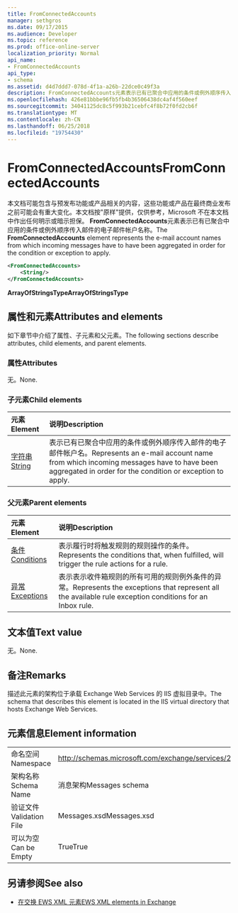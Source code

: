 ```yaml
---
title: FromConnectedAccounts
manager: sethgros
ms.date: 09/17/2015
ms.audience: Developer
ms.topic: reference
ms.prod: office-online-server
localization_priority: Normal
api_name:
- FromConnectedAccounts
api_type:
- schema
ms.assetid: d4d7ddd7-078d-4f1a-a26b-22dce0c49f3a
description: FromConnectedAccounts元素表示已有已聚合中应用的条件或例外顺序传入邮件的电子邮件帐户名称。
ms.openlocfilehash: 426e81bbbe96fb5fb4b36506438dc4af4f560eef
ms.sourcegitcommit: 34041125dc8c5f993b21cebfc4f8b72f0fd2cb6f
ms.translationtype: MT
ms.contentlocale: zh-CN
ms.lasthandoff: 06/25/2018
ms.locfileid: "19754430"
---
```

# <a name="fromconnectedaccounts"></a><span data-ttu-id="99ade-103">FromConnectedAccounts</span><span class="sxs-lookup"><span data-stu-id="99ade-103">FromConnectedAccounts</span></span>

<span data-ttu-id="99ade-104">本文档可能包含与预发布功能或产品相关的内容，这些功能或产品在最终商业发布之前可能会有重大变化。本文档按"原样"提供，仅供参考，Microsoft 不在本文档中作出任何明示或暗示担保。 **FromConnectedAccounts**元素表示已有已聚合中应用的条件或例外顺序传入邮件的电子邮件帐户名称。</span><span class="sxs-lookup"><span data-stu-id="99ade-104">The **FromConnectedAccounts** element represents the e-mail account names from which incoming messages have to have been aggregated in order for the condition or exception to apply.</span></span> 
  
```XML
<FromConnectedAccounts>
    <String/>
</FromConnectedAccounts>
```

 <span data-ttu-id="99ade-105">**ArrayOfStringsType**</span><span class="sxs-lookup"><span data-stu-id="99ade-105">**ArrayOfStringsType**</span></span>
## <a name="attributes-and-elements"></a><span data-ttu-id="99ade-106">属性和元素</span><span class="sxs-lookup"><span data-stu-id="99ade-106">Attributes and elements</span></span>

<span data-ttu-id="99ade-107">如下章节中介绍了属性、子元素和父元素。</span><span class="sxs-lookup"><span data-stu-id="99ade-107">The following sections describe attributes, child elements, and parent elements.</span></span>
  
### <a name="attributes"></a><span data-ttu-id="99ade-108">属性</span><span class="sxs-lookup"><span data-stu-id="99ade-108">Attributes</span></span>

<span data-ttu-id="99ade-109">无。</span><span class="sxs-lookup"><span data-stu-id="99ade-109">None.</span></span>
  
### <a name="child-elements"></a><span data-ttu-id="99ade-110">子元素</span><span class="sxs-lookup"><span data-stu-id="99ade-110">Child elements</span></span>

|<span data-ttu-id="99ade-111">**元素**</span><span class="sxs-lookup"><span data-stu-id="99ade-111">**Element**</span></span>|<span data-ttu-id="99ade-112">**说明**</span><span class="sxs-lookup"><span data-stu-id="99ade-112">**Description**</span></span>|
|:-----|:-----|
|[<span data-ttu-id="99ade-113">字符串</span><span class="sxs-lookup"><span data-stu-id="99ade-113">String</span></span>](string.md) <br/> |<span data-ttu-id="99ade-114">表示已有已聚合中应用的条件或例外顺序传入邮件的电子邮件帐户名。</span><span class="sxs-lookup"><span data-stu-id="99ade-114">Represents an e-mail account name from which incoming messages have to have been aggregated in order for the condition or exception to apply.</span></span>  <br/> |
   
### <a name="parent-elements"></a><span data-ttu-id="99ade-115">父元素</span><span class="sxs-lookup"><span data-stu-id="99ade-115">Parent elements</span></span>

|<span data-ttu-id="99ade-116">**元素**</span><span class="sxs-lookup"><span data-stu-id="99ade-116">**Element**</span></span>|<span data-ttu-id="99ade-117">**说明**</span><span class="sxs-lookup"><span data-stu-id="99ade-117">**Description**</span></span>|
|:-----|:-----|
|[<span data-ttu-id="99ade-118">条件</span><span class="sxs-lookup"><span data-stu-id="99ade-118">Conditions</span></span>](conditions.md) <br/> |<span data-ttu-id="99ade-119">表示履行时将触发规则的规则操作的条件。</span><span class="sxs-lookup"><span data-stu-id="99ade-119">Represents the conditions that, when fulfilled, will trigger the rule actions for a rule.</span></span>  <br/> |
|[<span data-ttu-id="99ade-120">异常</span><span class="sxs-lookup"><span data-stu-id="99ade-120">Exceptions</span></span>](exceptions.md) <br/> |<span data-ttu-id="99ade-121">表示表示收件箱规则的所有可用的规则例外条件的异常。</span><span class="sxs-lookup"><span data-stu-id="99ade-121">Represents the exceptions that represent all the available rule exception conditions for an Inbox rule.</span></span>  <br/> |
   
## <a name="text-value"></a><span data-ttu-id="99ade-122">文本值</span><span class="sxs-lookup"><span data-stu-id="99ade-122">Text value</span></span>

<span data-ttu-id="99ade-123">无。</span><span class="sxs-lookup"><span data-stu-id="99ade-123">None.</span></span>
  
## <a name="remarks"></a><span data-ttu-id="99ade-124">备注</span><span class="sxs-lookup"><span data-stu-id="99ade-124">Remarks</span></span>

<span data-ttu-id="99ade-125">描述此元素的架构位于承载 Exchange Web Services 的 IIS 虚拟目录中。</span><span class="sxs-lookup"><span data-stu-id="99ade-125">The schema that describes this element is located in the IIS virtual directory that hosts Exchange Web Services.</span></span>
  
## <a name="element-information"></a><span data-ttu-id="99ade-126">元素信息</span><span class="sxs-lookup"><span data-stu-id="99ade-126">Element information</span></span>

|||
|:-----|:-----|
|<span data-ttu-id="99ade-127">命名空间</span><span class="sxs-lookup"><span data-stu-id="99ade-127">Namespace</span></span>  <br/> |http://schemas.microsoft.com/exchange/services/2006/messages  <br/> |
|<span data-ttu-id="99ade-128">架构名称</span><span class="sxs-lookup"><span data-stu-id="99ade-128">Schema Name</span></span>  <br/> |<span data-ttu-id="99ade-129">消息架构</span><span class="sxs-lookup"><span data-stu-id="99ade-129">Messages schema</span></span>  <br/> |
|<span data-ttu-id="99ade-130">验证文件</span><span class="sxs-lookup"><span data-stu-id="99ade-130">Validation File</span></span>  <br/> |<span data-ttu-id="99ade-131">Messages.xsd</span><span class="sxs-lookup"><span data-stu-id="99ade-131">Messages.xsd</span></span>  <br/> |
|<span data-ttu-id="99ade-132">可以为空</span><span class="sxs-lookup"><span data-stu-id="99ade-132">Can be Empty</span></span>  <br/> |<span data-ttu-id="99ade-133">True</span><span class="sxs-lookup"><span data-stu-id="99ade-133">True</span></span>  <br/> |
   
## <a name="see-also"></a><span data-ttu-id="99ade-134">另请参阅</span><span class="sxs-lookup"><span data-stu-id="99ade-134">See also</span></span>



- [<span data-ttu-id="99ade-135">在交换 EWS XML 元素</span><span class="sxs-lookup"><span data-stu-id="99ade-135">EWS XML elements in Exchange</span></span>](ews-xml-elements-in-exchange.md)

